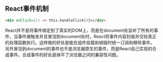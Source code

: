 ## React事件机制
```html
<div onClick={() => this.handleClick()}></div>
```
React并不是将事件绑定到了真实的DOM上，而是在document处监听了所有的事件，当事件被触发并且冒泡到document处时，React将事件内容封装并交给真正的处理函数执行。这样做的好处是能在组件挂载和销毁时统一订阅和移除事件。
另外冒泡到document的事件也不是浏览器原生的事件，而是React自己实现的合成事件。合成事件的好处是抹平了浏览器之间的兼容性问题。
